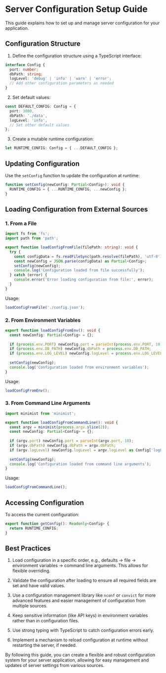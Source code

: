 # Server Configuration Setup Guide

This guide explains how to set up and manage server configuration for your application.

## Configuration Structure

1. Define the configuration structure using a TypeScript interface:

```typescript
interface Config {
  port: number;
  dbPath: string;
  logLevel: 'debug' | 'info' | 'warn' | 'error';
  // Add other configuration parameters as needed
}
```

2. Set default values:

```typescript
const DEFAULT_CONFIG: Config = {
  port: 3000,
  dbPath: './data',
  logLevel: 'info',
  // Set other default values
};
```

3. Create a mutable runtime configuration:

```typescript
let RUNTIME_CONFIG: Config = { ...DEFAULT_CONFIG };
```

## Updating Configuration

Use the `setConfig` function to update the configuration at runtime:

```typescript
function setConfig(newConfig: Partial<Config>): void {
  RUNTIME_CONFIG = { ...RUNTIME_CONFIG, ...newConfig };
}
```

## Loading Configuration from External Sources

### 1. From a File

```typescript
import fs from 'fs';
import path from 'path';

export function loadConfigFromFile(filePath: string): void {
  try {
    const configData = fs.readFileSync(path.resolve(filePath), 'utf-8');
    const newConfig = JSON.parse(configData) as Partial<Config>;
    setConfig(newConfig);
    console.log('Configuration loaded from file successfully');
  } catch (error) {
    console.error('Error loading configuration from file:', error);
  }
}
```

Usage:
```typescript
loadConfigFromFile('./config.json');
```

### 2. From Environment Variables

```typescript
export function loadConfigFromEnv(): void {
  const newConfig: Partial<Config> = {};
  
  if (process.env.PORT) newConfig.port = parseInt(process.env.PORT, 10);
  if (process.env.DB_PATH) newConfig.dbPath = process.env.DB_PATH;
  if (process.env.LOG_LEVEL) newConfig.logLevel = process.env.LOG_LEVEL as Config['logLevel'];
  
  setConfig(newConfig);
  console.log('Configuration loaded from environment variables');
}
```

Usage:
```typescript
loadConfigFromEnv();
```

### 3. From Command Line Arguments

```typescript
import minimist from 'minimist';

export function loadConfigFromCommandLine(): void {
  const argv = minimist(process.argv.slice(2));
  const newConfig: Partial<Config> = {};
  
  if (argv.port) newConfig.port = parseInt(argv.port, 10);
  if (argv.dbPath) newConfig.dbPath = argv.dbPath;
  if (argv.logLevel) newConfig.logLevel = argv.logLevel as Config['logLevel'];
  
  setConfig(newConfig);
  console.log('Configuration loaded from command line arguments');
}
```

Usage:
```typescript
loadConfigFromCommandLine();
```

## Accessing Configuration

To access the current configuration:

```typescript
export function getConfig(): Readonly<Config> {
  return RUNTIME_CONFIG;
}
```

## Best Practices

1. Load configuration in a specific order, e.g., defaults -> file -> environment variables -> command line arguments. This allows for flexible overriding.

2. Validate the configuration after loading to ensure all required fields are set and have valid values.

3. Use a configuration management library like `nconf` or `convict` for more advanced features and easier management of configuration from multiple sources.

4. Keep sensitive information (like API keys) in environment variables rather than in configuration files.

5. Use strong typing with TypeScript to catch configuration errors early.

6. Implement a mechanism to reload configuration at runtime without restarting the server, if needed.

By following this guide, you can create a flexible and robust configuration system for your server application, allowing for easy management and updates of server settings from various sources.